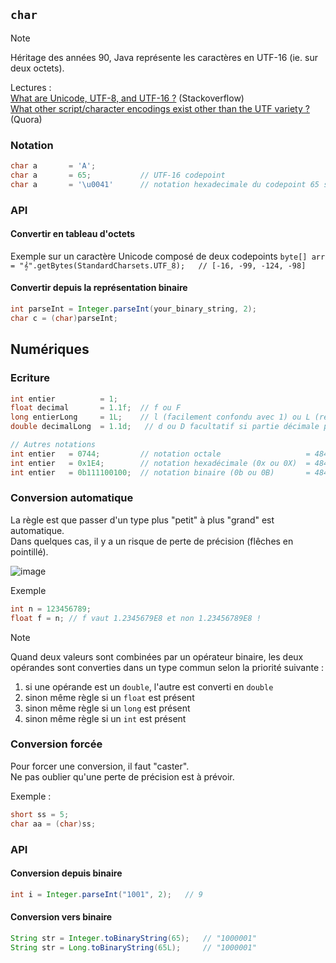 ## `char`

> [!NOTE]
> Héritage des années 90, Java représente les caractères en UTF-16 (ie. sur deux octets).
>
> Lectures : \
> [What are Unicode, UTF-8, and UTF-16 ?](https://stackoverflow.com/questions/2241348/what-are-unicode-utf-8-and-utf-16) (Stackoverflow) \
> [What other script/character encodings exist other than the UTF variety ?](https://www.quora.com/What-other-script-character-encodings-exist-other-than-the-UTF-variety-UTF-8-UTF-16-and-UTF-32-all-have-drawbacks-Is-there-anything-else-inspiring-out-there-for-creative-encoding-ideas) (Quora)


### Notation

```java
char a       = 'A';
char a       = 65;           // UTF-16 codepoint 
char a       = '\u0041'      // notation hexadecimale du codepoint 65 sur deux octets (unicode escape sequence) 
```

### API

#### Convertir en tableau d'octets

Exemple sur un caractère Unicode composé de deux codepoints 
`byte[] arr = "𝄞".getBytes(StandardCharsets.UTF_8);   // [-16, -99, -124, -98]`

#### Convertir depuis la représentation binaire

```java
int parseInt = Integer.parseInt(your_binary_string, 2);
char c = (char)parseInt;
```


## Numériques

### Ecriture

```java
int entier          = 1;
float decimal       = 1.1f;  // f ou F
long entierLong     = 1L;    // l (facilement confondu avec 1) ou L (recommandé)
double decimalLong  = 1.1d;   // d ou D facultatif si partie décimale présente

// Autres notations 
int entier   = 0744;         // notation octale                   = 484 en décimal
int entier   = 0x1E4;        // notation hexadécimale (0x ou 0X)  = 484 en décimal
int entier   = 0b111100100;  // notation binaire (0b ou 0B)       = 484 en décimal
```

### Conversion automatique

La règle est que passer d'un type plus "petit" à plus "grand" est automatique. \
Dans quelques cas, il y a un risque de perte de précision (flêches en pointillé).

![image](https://github.com/user-attachments/assets/868c143f-d678-46ad-92f4-cac0dc37fa98)

Exemple

```java
int n = 123456789;
float f = n; // f vaut 1.2345679E8 et non 1.23456789E8 !
```

> [!NOTE]
> Quand deux valeurs sont combinées par un opérateur binaire, les deux opérandes sont converties dans un type commun selon la priorité suivante :
> 1. si une opérande est un `double`, l'autre est converti en `double`
> 1. sinon même règle si un `float` est présent
> 1. sinon même règle si un `long` est présent
> 1. sinon même règle si un `int` est présent

### Conversion forcée

Pour forcer une conversion, il faut "caster". \
Ne pas oublier qu'une perte de précision est à prévoir.

Exemple : 

```java
short ss = 5;
char aa = (char)ss;
```

### API

#### Conversion depuis binaire
```java
int i = Integer.parseInt("1001", 2);   // 9
```

#### Conversion vers binaire 
```java
String str = Integer.toBinaryString(65);   // "1000001"
String str = Long.toBinaryString(65L);     // "1000001"
```

